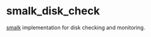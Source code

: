# smalk_disk_check

[smalk](https://github.com/The220th/alerk?tab=readme-ov-file#writing-your-own-smalk) implementation for disk checking and monitoring.

